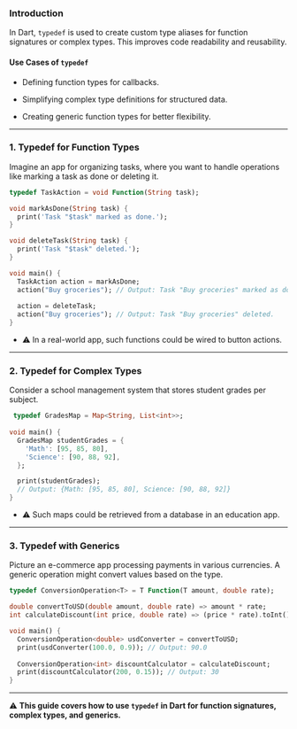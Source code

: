 ### Introduction

In Dart, `typedef` is used to create custom type aliases for function signatures or complex types. This improves code readability and reusability.
#### Use Cases of `typedef`

- Defining function types for callbacks.
    
- Simplifying complex type definitions for structured data.
    
- Creating generic function types for better flexibility.

---
### 1. Typedef for Function Types

Imagine an app for organizing tasks, where you want to handle operations like marking a task as done or deleting it.

```dart
typedef TaskAction = void Function(String task);

void markAsDone(String task) {
  print('Task "$task" marked as done.');
}

void deleteTask(String task) {
  print('Task "$task" deleted.');
}

void main() {
  TaskAction action = markAsDone;
  action("Buy groceries"); // Output: Task "Buy groceries" marked as done.
  
  action = deleteTask;
  action("Buy groceries"); // Output: Task "Buy groceries" deleted.
}
```
- ⚠️ In a real-world app, such functions could be wired to button actions.
---

### 2. Typedef for Complex Types

Consider a school management system that stores student grades per subject.

```dart
 typedef GradesMap = Map<String, List<int>>;
 
void main() {
  GradesMap studentGrades = {
    'Math': [95, 85, 80],
    'Science': [90, 88, 92],
  };

  print(studentGrades);
  // Output: {Math: [95, 85, 80], Science: [90, 88, 92]}
}
```
- ⚠️ Such maps could be retrieved from a database in an education app.

---

### 3. Typedef with Generics

Picture an e-commerce app processing payments in various currencies. A generic operation might convert values based on the type.

```dart
typedef ConversionOperation<T> = T Function(T amount, double rate);

double convertToUSD(double amount, double rate) => amount * rate;
int calculateDiscount(int price, double rate) => (price * rate).toInt();

void main() {
  ConversionOperation<double> usdConverter = convertToUSD;
  print(usdConverter(100.0, 0.9)); // Output: 90.0
  
  ConversionOperation<int> discountCalculator = calculateDiscount;
  print(discountCalculator(200, 0.15)); // Output: 30
}
```

---

⚠️ **This guide covers how to use `typedef` in Dart for function signatures, complex types, and generics.**
